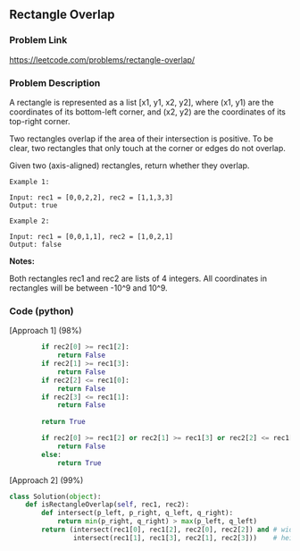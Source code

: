 ## Rectangle Overlap

### Problem Link

https://leetcode.com/problems/rectangle-overlap/

### Problem Description 

A rectangle is represented as a list [x1, y1, x2, y2], where (x1, y1) are the coordinates of its bottom-left corner, and (x2, y2) are the coordinates of its top-right corner.

Two rectangles overlap if the area of their intersection is positive.  To be clear, two rectangles that only touch at the corner or edges do not overlap.

Given two (axis-aligned) rectangles, return whether they overlap.

```
Example 1:

Input: rec1 = [0,0,2,2], rec2 = [1,1,3,3]
Output: true

```

```
Example 2:

Input: rec1 = [0,0,1,1], rec2 = [1,0,2,1]
Output: false

```

**Notes:**

Both rectangles rec1 and rec2 are lists of 4 integers.
All coordinates in rectangles will be between -10^9 and 10^9.

### Code (python)

[Approach 1] (98%)

```python
        if rec2[0] >= rec1[2]:
            return False
        if rec2[1] >= rec1[3]:
            return False
        if rec2[2] <= rec1[0]:
            return False
        if rec2[3] <= rec1[1]:
            return False
        
        return True
```

```python
        if rec2[0] >= rec1[2] or rec2[1] >= rec1[3] or rec2[2] <= rec1[0] or rec2[3] <= rec1[1]:
            return False
        else:
            return True
```

[Approach 2] (99%)

```python
class Solution(object):
    def isRectangleOverlap(self, rec1, rec2):
        def intersect(p_left, p_right, q_left, q_right):
            return min(p_right, q_right) > max(p_left, q_left)
        return (intersect(rec1[0], rec1[2], rec2[0], rec2[2]) and # width > 0
                intersect(rec1[1], rec1[3], rec2[1], rec2[3]))    # height > 0
```